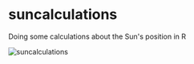 # suncalculations
Doing some calculations about the Sun's position in R

![suncalculations](/solargraphpinholecheck.png)
